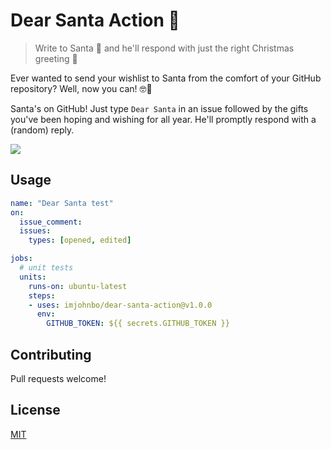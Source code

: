 # Dear Santa Action 🎅

> Write to Santa 🎅 and he'll respond with just the right Christmas greeting 🎄

Ever wanted to send your wishlist to Santa from the comfort of your GitHub repository? Well, now you can! 🤓🎉 

Santa's on GitHub! Just type `Dear Santa` in an issue followed by the gifts you've been hoping and wishing for all year. He'll promptly respond with a (random) reply.

<img src="https://user-images.githubusercontent.com/2993937/71137894-aa798f80-21d7-11ea-8570-26dc20c2bcdf.png" />

## Usage

```yaml
name: "Dear Santa test"
on:
  issue_comment:
  issues:
    types: [opened, edited]

jobs:
  # unit tests
  units:
    runs-on: ubuntu-latest
    steps:
    - uses: imjohnbo/dear-santa-action@v1.0.0
      env:
        GITHUB_TOKEN: ${{ secrets.GITHUB_TOKEN }}
```

## Contributing

Pull requests welcome! 

## License

[MIT](LICNESE)